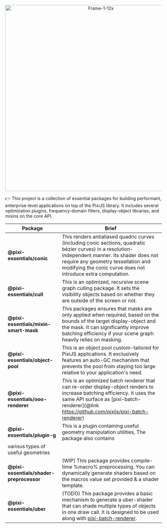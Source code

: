<p align="center">
<img src="https://i.ibb.co/Z8wNvYW/Frame-1.png" alt="Frame-1-12x" width="600"></img>
</p>

:point_right: This project is a collection of essential packages for building performant, enterprise-level applications on top of the PixiJS library. It includes several optimization plugins, frequency-domain filters, display-object libraries, and mixins on the core API.

| Package | Brief |
| --------------------------| ----------------------------------------------------------------------------------------------------------------------------------------------------|
| **@pixi-essentials/conic**| This renders antialiased quadric curves (including conic sections, quadratic bézier curves) in a resolution-independent manner. Its shader does not require any geometry tessellation and modifying the conic curve does not introduce extra computation. |
| **@pixi-essentials/cull** | This is an optimized, recursive scene graph culling package. It sets the visibility objects based on whether they are outside of the screen or not. |
| **@pixi-essentials/mixin-smart-mask** | This packages ensures that masks are only applied when required, based on the bounds of the target display-object and the mask. It can significantly improve batching efficiency if your scene graph heavily relies on masking. |
| **@pixi-essentials/object-pool** | This is an object pool custom-tailored for PixiJS applications. It exclusively features an auto-GC mechanism that prevents the pool from staying too large relative to your application's need.|
| **@pixi-essentials/ooo-renderer** | This is an optimized batch renderer that can re-order display-object renders to increase batching efficiency. It uses the same API surface as [pixi-batch-renderer]{@link https://github.com/pixijs/pixi-batch-renderer} |
| **@pixi-essentials/plugin-g** | This is a plugin containing useful geometry manipulation utilities, The package also contains
various types of useful geometries |
| **@pixi-essentials/shader-preprocessor** | (WIP) This package provides compile-time %macro% preprocessing. You can dynamically generate shaders based on the macros value set provided & a shader template.|
| **@pixi-essentials/uber** | (TODO) This package provides a basic mechanism to generate a uber-shader that can shade multiple types of objects in one draw call. It is designed to be used along with [pixi-batch-renderer](https://github.com/pixijs/pixi-batch-renderer).|
